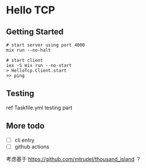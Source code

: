 # Hello TCP

## Getting Started

```
# start server using port 4000
mix run --no-halt

# start client
iex -S mix run --no-start
> HelloTcp.Client.start
>> ping
```

## Testing

ref Taskfile.yml testing part

## More todo

- [ ]  cli entry
- [ ]  github actions

考虑基于 https://github.com/mtrudel/thousand_island ？